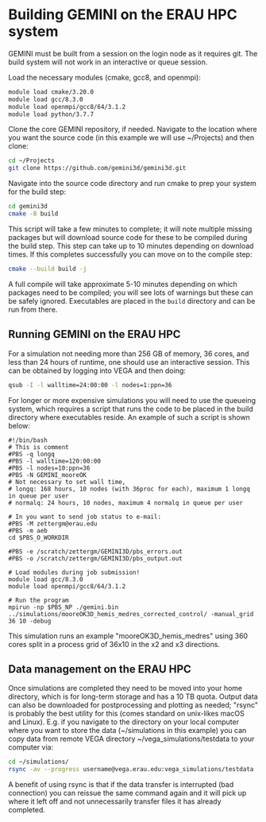# Building GEMINI on the ERAU HPC system

GEMINI must be built from a session on the login node as it requires git.  The build system will not work in an interactive or queue session.

Load the necessary modules (cmake, gcc8, and openmpi):

```bash
module load cmake/3.20.0
module load gcc/8.3.0
module load openmpi/gcc8/64/3.1.2
module load python/3.7.7
```

Clone the core GEMINI repository, if needed.  Navigate to the location where you want the source code (in this example we will use ~/Projects) and then clone:

```bash
cd ~/Projects
git clone https://github.com/gemini3d/gemini3d.git
```

Navigate into the source code directory and run cmake to prep your system for the build step:

```bash
cd gemini3d
cmake -B build
```

This script will take a few minutes to complete; it will note multiple missing packages but will download source code for these to be compiled during the build step.  This step can take up to 10 minutes depending on download times.  If this completes successfully you can move on to the compile step:

```bash
cmake --build build -j
```

A full compile will take approximate 5-10 minutes depending on which packages need to be compiled; you will see lots of warnings but these can be safely ignored.  Executables are placed in the ```build``` directory and can be run from there.

## Running GEMINI on the ERAU HPC

For a simulation not needing more than 256 GB of memory, 36 cores, and less than 24 hours of runtime, one should use an interactive session.  This can be obtained by logging into VEGA and then doing:

``` bash
qsub -I -l walltime=24:00:00 -l nodes=1:ppn=36
```

For longer or more expensive simulations you will need to use the queueing system, which requires a script that runs the code to be placed in the build directory where executables reside.  An example of such a script is shown below:

```text file
#!/bin/bash
# This is comment
#PBS -q longq
#PBS -l walltime=120:00:00
#PBS -l nodes=10:ppn=36
#PBS -N GEMINI_mooreOK
# Not necessary to set wall time,
# longq: 168 hours, 10 nodes (with 36proc for each), maximum 1 longq in queue per user
# normalq: 24 hours, 10 nodes, maximum 4 normalq in queue per user

# In you want to send job status to e-mail:
#PBS -M zettergm@erau.edu
#PBS -m aeb
cd $PBS_O_WORKDIR

#PBS -e /scratch/zettergm/GEMINI3D/pbs_errors.out
#PBS -o /scratch/zettergm/GEMINI3D/pbs_output.out

# Load modules during job submission!
module load gcc/8.3.0
module load openmpi/gcc8/64/3.1.2

# Run the program
mpirun -np $PBS_NP ./gemini.bin ../simulations/mooreOK3D_hemis_medres_corrected_control/ -manual_grid 36 10 -debug
```

This simulation runs an example "mooreOK3D_hemis_medres" using 360 cores split in a process grid of 36x10 in the x2 and x3 directions.

## Data management on the ERAU HPC

Once simulations are completed they need to be moved into your home directory, which is for long-term storage and has a 10 TB quota.  Output data can also be downloaded for postprocessing and plotting as needed; "rsync" is probably the best utility for this (comes standard on unix-likes macOS and Linux).  E.g. if you navigate to the directory on your local computer where you want to store the data (~/simulations in this example) you can copy data from remote VEGA directory ~/vega_simulations/testdata to your computer via:

```bash
cd ~/simulations/
rsync -av --progress username@vega.erau.edu:vega_simulations/testdata ./
```

A benefit of using rsync is that if the data transfer is interrupted (bad connection) you can reissue the same command again and it will pick up where it left off and not unnecessarily transfer files it has already completed.
